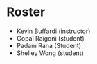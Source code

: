 # Roster

* Kevin Buffardi (instructor)
* Gopal Raigoni (student)
* Padam Rana (Student)
* Shelley Wong (student)

